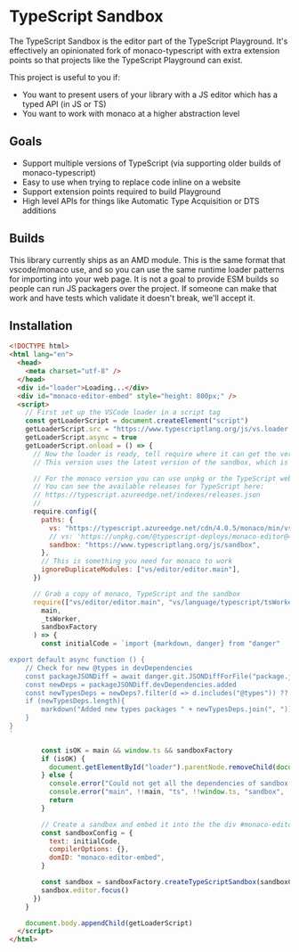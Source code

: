 # TypeScript Sandbox

The TypeScript Sandbox is the editor part of the TypeScript Playground. It's effectively an opinionated fork of
monaco-typescript with extra extension points so that projects like the TypeScript Playground can exist.

This project is useful to you if:

- You want to present users of your library with a JS editor which has a typed API (in JS or TS)
- You want to work with monaco at a higher abstraction level

## Goals

- Support multiple versions of TypeScript (via supporting older builds of monaco-typescript)
- Easy to use when trying to replace code inline on a website
- Support extension points required to build Playground
- High level APIs for things like Automatic Type Acquisition or DTS additions

## Builds

This library currently ships as an AMD module. This is the same format that vscode/monaco use, and so you can use
the same runtime loader patterns for importing into your web page. It is not a goal to provide ESM builds so people
can run JS packagers over the project. If someone can make that work and have tests which validate it doesn't break,
we'll accept it.

## Installation

```html
<!DOCTYPE html>
<html lang="en">
  <head>
    <meta charset="utf-8" />
  </head>
  <div id="loader">Loading...</div>
  <div id="monaco-editor-embed" style="height: 800px;" />
  <script>
    // First set up the VSCode loader in a script tag
    const getLoaderScript = document.createElement("script")
    getLoaderScript.src = "https://www.typescriptlang.org/js/vs.loader.js"
    getLoaderScript.async = true
    getLoaderScript.onload = () => {
      // Now the loader is ready, tell require where it can get the version of monaco, and the sandbox
      // This version uses the latest version of the sandbox, which is used on the TypeScript website

      // For the monaco version you can use unpkg or the TypeScript web infra CDN
      // You can see the available releases for TypeScript here:
      // https://typescript.azureedge.net/indexes/releases.json
      //
      require.config({
        paths: {
          vs: "https://typescript.azureedge.net/cdn/4.0.5/monaco/min/vs",
          // vs: 'https://unpkg.com/@typescript-deploys/monaco-editor@4.0.5/min/vs',
          sandbox: "https://www.typescriptlang.org/js/sandbox",
        },
        // This is something you need for monaco to work
        ignoreDuplicateModules: ["vs/editor/editor.main"],
      })

      // Grab a copy of monaco, TypeScript and the sandbox
      require(["vs/editor/editor.main", "vs/language/typescript/tsWorker", "sandbox/index"], (
        main,
        _tsWorker,
        sandboxFactory
      ) => {
        const initialCode = `import {markdown, danger} from "danger"

export default async function () {
    // Check for new @types in devDependencies
    const packageJSONDiff = await danger.git.JSONDiffForFile("package.json")
    const newDeps = packageJSONDiff.devDependencies.added
    const newTypesDeps = newDeps?.filter(d => d.includes("@types")) ?? []
    if (newTypesDeps.length){
        markdown("Added new types packages " + newTypesDeps.join(", "))
    }
}
`

        const isOK = main && window.ts && sandboxFactory
        if (isOK) {
          document.getElementById("loader").parentNode.removeChild(document.getElementById("loader"))
        } else {
          console.error("Could not get all the dependencies of sandbox set up!")
          console.error("main", !!main, "ts", !!window.ts, "sandbox", !!sandbox)
          return
        }

        // Create a sandbox and embed it into the the div #monaco-editor-embed
        const sandboxConfig = {
          text: initialCode,
          compilerOptions: {},
          domID: "monaco-editor-embed",
        }

        const sandbox = sandboxFactory.createTypeScriptSandbox(sandboxConfig, main, window.ts)
        sandbox.editor.focus()
      })
    }

    document.body.appendChild(getLoaderScript)
  </script>
</html>
```
